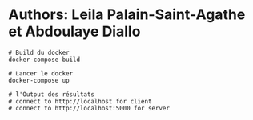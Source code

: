 # Authors: Leila Palain-Saint-Agathe et Abdoulaye Diallo

```
# Build du docker
docker-compose build

# Lancer le docker
docker-compose up

# l'Output des résultats
# connect to http://localhost for client
# connect to http://localhost:5000 for server
